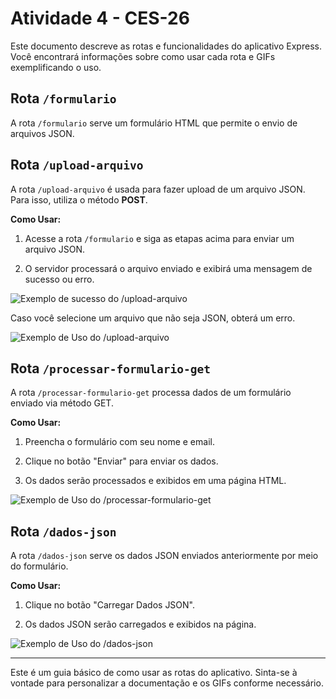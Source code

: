 # Atividade 4 - CES-26

Este documento descreve as rotas e funcionalidades do aplicativo Express. Você encontrará informações sobre como usar cada rota e GIFs exemplificando o uso.

## Rota `/formulario`

A rota `/formulario` serve um formulário HTML que permite o envio de arquivos JSON.


## Rota `/upload-arquivo`

A rota `/upload-arquivo` é usada para fazer upload de um arquivo JSON. Para isso, utiliza o método **POST**.


**Como Usar:**

1. Acesse a rota `/formulario` e siga as etapas acima para enviar um arquivo JSON.

2. O servidor processará o arquivo enviado e exibirá uma mensagem de sucesso ou erro.

![Exemplo de sucesso do /upload-arquivo](assets/success.gif)

Caso você selecione um arquivo que não seja JSON, obterá um erro.

![Exemplo de Uso do /upload-arquivo](assets/error.gif)

## Rota `/processar-formulario-get`

A rota `/processar-formulario-get` processa dados de um formulário enviado via método GET.

**Como Usar:**

1. Preencha o formulário com seu nome e email.

2. Clique no botão "Enviar" para enviar os dados.

3. Os dados serão processados e exibidos em uma página HTML.

![Exemplo de Uso do /processar-formulario-get](assets/get.gif)

## Rota `/dados-json`

A rota `/dados-json` serve os dados JSON enviados anteriormente por meio do formulário.

**Como Usar:**

1. Clique no botão "Carregar Dados JSON".

2. Os dados JSON serão carregados e exibidos na página.

![Exemplo de Uso do /dados-json](assets/load.gif)

---

Este é um guia básico de como usar as rotas do aplicativo. Sinta-se à vontade para personalizar a documentação e os GIFs conforme necessário.
